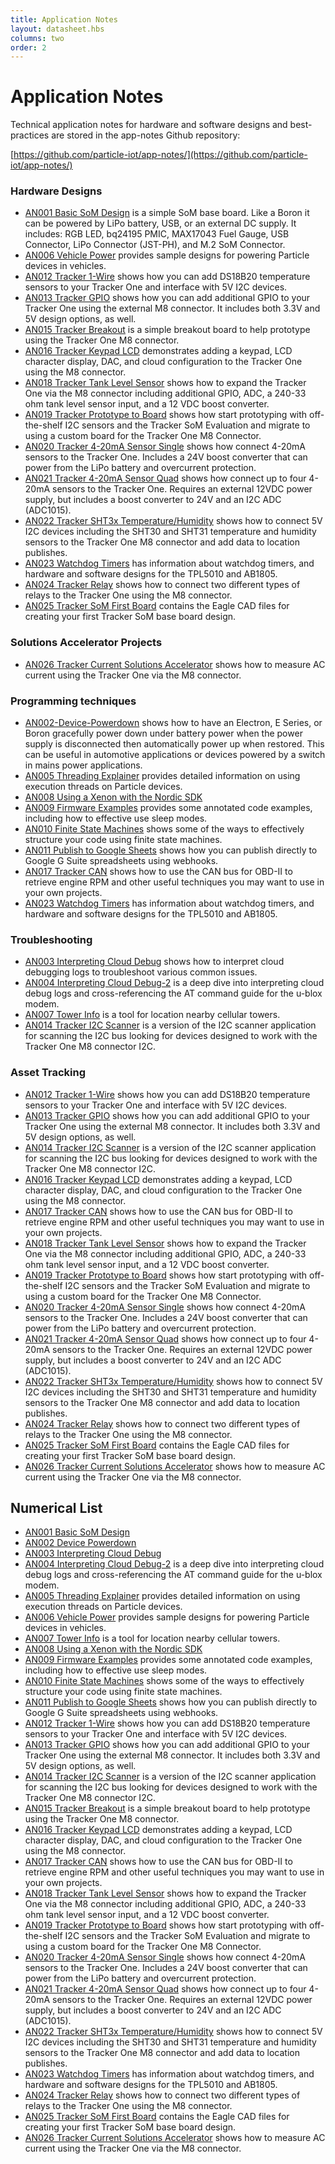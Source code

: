 ```yaml
---
title: Application Notes
layout: datasheet.hbs
columns: two
order: 2
---
```


# Application Notes

Technical application notes for hardware and software designs and best-practices are stored in the app-notes Github
repository:

[https://github.com/particle-iot/app-notes/](https://github.com/particle-iot/app-notes/)
### Hardware Designs

- [AN001 Basic SoM Design](https://github.com/particle-iot/app-notes/tree/master/AN001-Basic-SoM-Design) is a simple SoM base board. 
Like a Boron it can be powered by LiPo battery, USB, or an external DC supply. It includes: RGB LED, bq24195 PMIC, MAX17043 Fuel Gauge, 
USB Connector, LiPo Connector (JST-PH), and M.2 SoM Connector.
- [AN006 Vehicle Power](https://github.com/particle-iot/app-notes/tree/master/AN006-Vehicle-Power) provides sample designs for powering Particle devices in vehicles.
- [AN012 Tracker 1-Wire](https://github.com/particle-iot/app-notes/tree/master/AN012-Tracker-1Wire) shows how you can add DS18B20 temperature sensors to your Tracker One and interface with 5V I2C devices.
- [AN013 Tracker GPIO](https://github.com/particle-iot/app-notes/tree/master/AN013-Tracker-GPIO) shows how you can add additional GPIO to your Tracker One using the external M8 connector. It includes both 3.3V and 5V design options, as well.
- [AN015 Tracker Breakout](https://github.com/particle-iot/app-notes/tree/master/AN015-Tracker-Breakout) is a simple breakout board to help prototype using the Tracker One M8 connector.
- [AN016 Tracker Keypad LCD](https://github.com/particle-iot/app-notes/tree/master/AN016-Tracker-Keypad-LCD) demonstrates adding a keypad, LCD character display, DAC, and cloud configuration to the Tracker One using the M8 connector.
- [AN018 Tracker Tank Level Sensor](https://github.com/particle-iot/app-notes/tree/master/AN018-Tracker-Level) shows how to expand the Tracker One via the M8 connector including additional GPIO, ADC, a 240-33 ohm tank level sensor input, and a 12 VDC boost converter.
- [AN019 Tracker Prototype to Board](https://github.com/particle-iot/app-notes/tree/master/AN019-Tracker-Prototype) shows how start prototyping with off-the-shelf I2C sensors and the Tracker SoM Evaluation and migrate to using a custom board for the Tracker One M8 Connector.
- [AN020 Tracker 4-20mA Sensor Single](https://github.com/particle-iot/app-notes/tree/master/AN020-Tracker-4-20mA) shows how connect 4-20mA sensors to the Tracker One. Includes a 24V boost converter that can power from the LiPo battery and overcurrent protection.
- [AN021 Tracker 4-20mA Sensor Quad](https://github.com/particle-iot/app-notes/tree/master/AN021-Tracker-4-20mA-Quad) shows how connect up to four 4-20mA sensors to the Tracker One. Requires an external 12VDC power supply, but includes a boost converter to 24V and an I2C ADC (ADC1015).
- [AN022 Tracker SHT3x Temperature/Humidity](https://github.com/particle-iot/app-notes/tree/master/AN022-Tracker-SHT3x-Temperature-Humidity) shows how to connect 5V I2C devices including the SHT30 and SHT31 temperature and humidity sensors to the Tracker One M8 connector and add data to location publishes.
- [AN023 Watchdog Timers](https://github.com/particle-iot/app-notes/tree/master/AN023-Watchdog-Timers) has information about watchdog timers, and hardware and software designs for the TPL5010 and AB1805.
- [AN024 Tracker Relay](https://github.com/particle-iot/app-notes/tree/master/AN024-Tracker-Relay) shows how to connect two different types of relays to the Tracker One using the M8 connector.
- [AN025 Tracker SoM First Board](https://github.com/particle-iot/app-notes/tree/master/AN025-Tracker-SoM-First-Board) contains the Eagle CAD files for creating your first Tracker SoM base board design.

### Solutions Accelerator Projects

- [AN026 Tracker Current Solutions Accelerator](https://github.com/particle-iot/app-notes/tree/master/AN026-Tracker-Current-Solutions-Accelerator) shows how to measure AC current using the Tracker One via the M8 connector.

### Programming techniques

- [AN002-Device-Powerdown](https://github.com/particle-iot/app-notes/tree/master/AN002-Device-Powerdown) shows how to 
have an Electron, E Series, or Boron gracefully power down under battery power when the power supply is disconnected 
then automatically power up when restored. This can be useful in automotive applications or devices powered by a switch 
in mains power applications.
- [AN005 Threading Explainer](https://github.com/particle-iot/app-notes/tree/master/AN005-Threading-Explainer) provides detailed information on using execution threads on Particle devices.
- [AN008 Using a Xenon with the Nordic SDK](https://github.com/particle-iot/app-notes/tree/master/AN008-Xenon-Nordic-SDK)
- [AN009 Firmware Examples](https://github.com/particle-iot/app-notes/tree/master/AN009-Firmware-Examples) provides some annotated code examples, including how to effective use sleep modes.
- [AN010 Finite State Machines](https://github.com/particle-iot/app-notes/tree/master/AN010-Finite-State-Machines) shows some of the ways to effectively structure your code using finite state machines.
- [AN011 Publish to Google Sheets](https://github.com/particle-iot/app-notes/tree/master/AN011-Publish-to-Google-Sheets) shows how you can publish directly to Google G Suite spreadsheets using webhooks.
- [AN017 Tracker CAN](https://github.com/particle-iot/app-notes/tree/master/AN017-Tracker-CAN) shows how to use the CAN bus for OBD-II to retrieve engine RPM and other useful techniques you may want to use in your own projects.
- [AN023 Watchdog Timers](https://github.com/particle-iot/app-notes/tree/master/AN023-Watchdog-Timers) has information about watchdog timers, and hardware and software designs for the TPL5010 and AB1805.


### Troubleshooting

- [AN003 Interpreting Cloud Debug](https://github.com/particle-iot/app-notes/tree/master/AN003-Interpreting-Cloud-Debug) shows how to 
interpret cloud debugging logs to troubleshoot various common issues.
- [AN004 Interpreting Cloud Debug-2](https://github.com/particle-iot/app-notes/tree/master/AN004-Interpreting-Cloud-Debug-2) is a deep dive into interpreting cloud debug logs and cross-referencing the AT command guide for the u-blox modem.
- [AN007 Tower Info](https://github.com/particle-iot/app-notes/tree/master/AN007-Tower-Info) is a tool for location nearby cellular towers.
- [AN014 Tracker I2C Scanner](https://github.com/particle-iot/app-notes/tree/master/AN014-Tracker-i2c-scanner) is a version of the I2C scanner application for scanning the I2C bus looking for devices designed to work with the Tracker One M8 connector I2C.

### Asset Tracking

- [AN012 Tracker 1-Wire](https://github.com/particle-iot/app-notes/tree/master/AN012-Tracker-1Wire) shows how you can add DS18B20 temperature sensors to your Tracker One and interface with 5V I2C devices.
- [AN013 Tracker GPIO](https://github.com/particle-iot/app-notes/tree/master/AN013-Tracker-GPIO) shows how you can add additional GPIO to your Tracker One using the external M8 connector. It includes both 3.3V and 5V design options, as well.
- [AN014 Tracker I2C Scanner](https://github.com/particle-iot/app-notes/tree/master/AN014-Tracker-i2c-scanner) is a version of the I2C scanner application for scanning the I2C bus looking for devices designed to work with the Tracker One M8 connector I2C.
- [AN016 Tracker Keypad LCD](https://github.com/particle-iot/app-notes/tree/master/AN016-Tracker-Keypad-LCD) demonstrates adding a keypad, LCD character display, DAC, and cloud configuration to the Tracker One using the M8 connector.
- [AN017 Tracker CAN](https://github.com/particle-iot/app-notes/tree/master/AN017-Tracker-CAN) shows how to use the CAN bus for OBD-II to retrieve engine RPM and other useful techniques you may want to use in your own projects.
- [AN018 Tracker Tank Level Sensor](https://github.com/particle-iot/app-notes/tree/master/AN018-Tracker-Level) shows how to expand the Tracker One via the M8 connector including additional GPIO, ADC, a 240-33 ohm tank level sensor input, and a 12 VDC boost converter.
- [AN019 Tracker Prototype to Board](https://github.com/particle-iot/app-notes/tree/master/AN019-Tracker-Prototype) shows how start prototyping with off-the-shelf I2C sensors and the Tracker SoM Evaluation and migrate to using a custom board for the Tracker One M8 Connector.
- [AN020 Tracker 4-20mA Sensor Single](https://github.com/particle-iot/app-notes/tree/master/AN020-Tracker-4-20mA) shows how connect 4-20mA sensors to the Tracker One. Includes a 24V boost converter that can power from the LiPo battery and overcurrent protection.
- [AN021 Tracker 4-20mA Sensor Quad](https://github.com/particle-iot/app-notes/tree/master/AN021-Tracker-4-20mA-Quad) shows how connect up to four 4-20mA sensors to the Tracker One. Requires an external 12VDC power supply, but includes a boost converter to 24V and an I2C ADC (ADC1015).
- [AN022 Tracker SHT3x Temperature/Humidity](https://github.com/particle-iot/app-notes/tree/master/AN022-Tracker-SHT3x-Temperature-Humidity) shows how to connect 5V I2C devices including the SHT30 and SHT31 temperature and humidity sensors to the Tracker One M8 connector and add data to location publishes.
- [AN024 Tracker Relay](https://github.com/particle-iot/app-notes/tree/master/AN024-Tracker-Relay) shows how to connect two different types of relays to the Tracker One using the M8 connector.
- [AN025 Tracker SoM First Board](https://github.com/particle-iot/app-notes/tree/master/AN025-Tracker-SoM-First-Board) contains the Eagle CAD files for creating your first Tracker SoM base board design.
- [AN026 Tracker Current Solutions Accelerator](https://github.com/particle-iot/app-notes/tree/master/AN026-Tracker-Current-Solutions-Accelerator) shows how to measure AC current using the Tracker One via the M8 connector.

## Numerical List

- [AN001 Basic SoM Design](https://github.com/particle-iot/app-notes/tree/master/AN001-Basic-SoM-Design)
- [AN002 Device Powerdown](https://github.com/particle-iot/app-notes/tree/master/AN002-Device-Powerdown)
- [AN003 Interpreting Cloud Debug](https://github.com/particle-iot/app-notes/tree/master/AN003-Interpreting-Cloud-Debug) 
- [AN004 Interpreting Cloud Debug-2](https://github.com/particle-iot/app-notes/tree/master/AN004-Interpreting-Cloud-Debug-2) is a deep dive into interpreting cloud debug logs and cross-referencing the AT command guide for the u-blox modem.
- [AN005 Threading Explainer](https://github.com/particle-iot/app-notes/tree/master/AN005-Threading-Explainer) provides detailed information on using execution threads on Particle devices.
- [AN006 Vehicle Power](https://github.com/particle-iot/app-notes/tree/master/AN006-Vehicle-Power) provides sample designs for powering Particle devices in vehicles.
- [AN007 Tower Info](https://github.com/particle-iot/app-notes/tree/master/AN007-Tower-Info) is a tool for location nearby cellular towers.
- [AN008 Using a Xenon with the Nordic SDK](https://github.com/particle-iot/app-notes/tree/master/AN008-Xenon-Nordic-SDK)
- [AN009 Firmware Examples](https://github.com/particle-iot/app-notes/tree/master/AN009-Firmware-Examples) provides some annotated code examples, including how to effective use sleep modes.
- [AN010 Finite State Machines](https://github.com/particle-iot/app-notes/tree/master/AN010-Finite-State-Machines) shows some of the ways to effectively structure your code using finite state machines.
- [AN011 Publish to Google Sheets](https://github.com/particle-iot/app-notes/tree/master/AN011-Publish-to-Google-Sheets) shows how you can publish directly to Google G Suite spreadsheets using webhooks.
- [AN012 Tracker 1-Wire](https://github.com/particle-iot/app-notes/tree/master/AN012-Tracker-1Wire) shows how you can add DS18B20 temperature sensors to your Tracker One and interface with 5V I2C devices.
- [AN013 Tracker GPIO](https://github.com/particle-iot/app-notes/tree/master/AN013-Tracker-GPIO) shows how you can add additional GPIO to your Tracker One using the external M8 connector. It includes both 3.3V and 5V design options, as well.
- [AN014 Tracker I2C Scanner](https://github.com/particle-iot/app-notes/tree/master/AN014-Tracker-i2c-scanner) is a version of the I2C scanner application for scanning the I2C bus looking for devices designed to work with the Tracker One M8 connector I2C.
- [AN015 Tracker Breakout](https://github.com/particle-iot/app-notes/tree/master/AN015-Tracker-Breakout) is a simple breakout board to help prototype using the Tracker One M8 connector.
- [AN016 Tracker Keypad LCD](https://github.com/particle-iot/app-notes/tree/master/AN016-Tracker-Keypad-LCD) demonstrates adding a keypad, LCD character display, DAC, and cloud configuration to the Tracker One using the M8 connector.
- [AN017 Tracker CAN](https://github.com/particle-iot/app-notes/tree/master/AN017-Tracker-CAN) shows how to use the CAN bus for OBD-II to retrieve engine RPM and other useful techniques you may want to use in your own projects.
- [AN018 Tracker Tank Level Sensor](https://github.com/particle-iot/app-notes/tree/master/AN018-Tracker-Level) shows how to expand the Tracker One via the M8 connector including additional GPIO, ADC, a 240-33 ohm tank level sensor input, and a 12 VDC boost converter.
- [AN019 Tracker Prototype to Board](https://github.com/particle-iot/app-notes/tree/master/AN019-Tracker-Prototype) shows how start prototyping with off-the-shelf I2C sensors and the Tracker SoM Evaluation and migrate to using a custom board for the Tracker One M8 Connector.
- [AN020 Tracker 4-20mA Sensor Single](https://github.com/particle-iot/app-notes/tree/master/AN020-Tracker-4-20mA) shows how connect 4-20mA sensors to the Tracker One. Includes a 24V boost converter that can power from the LiPo battery and overcurrent protection.
- [AN021 Tracker 4-20mA Sensor Quad](https://github.com/particle-iot/app-notes/tree/master/AN021-Tracker-4-20mA-Quad) shows how connect up to four 4-20mA sensors to the Tracker One. Requires an external 12VDC power supply, but includes a boost converter to 24V and an I2C ADC (ADC1015).
- [AN022 Tracker SHT3x Temperature/Humidity](https://github.com/particle-iot/app-notes/tree/master/AN022-Tracker-SHT3x-Temperature-Humidity) shows how to connect 5V I2C devices including the SHT30 and SHT31 temperature and humidity sensors to the Tracker One M8 connector and add data to location publishes.
- [AN023 Watchdog Timers](https://github.com/particle-iot/app-notes/tree/master/AN023-Watchdog-Timers) has information about watchdog timers, and hardware and software designs for the TPL5010 and AB1805.
- [AN024 Tracker Relay](https://github.com/particle-iot/app-notes/tree/master/AN024-Tracker-Relay) shows how to connect two different types of relays to the Tracker One using the M8 connector.
- [AN025 Tracker SoM First Board](https://github.com/particle-iot/app-notes/tree/master/AN025-Tracker-SoM-First-Board) contains the Eagle CAD files for creating your first Tracker SoM base board design.
- [AN026 Tracker Current Solutions Accelerator](https://github.com/particle-iot/app-notes/tree/master/AN026-Tracker-Current-Solutions-Accelerator) shows how to measure AC current using the Tracker One via the M8 connector.